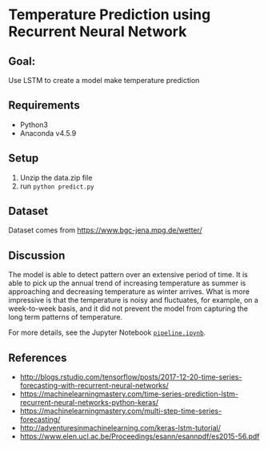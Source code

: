 # Temperature Prediction using Recurrent Neural Network

## Goal:

Use LSTM to create a model make temperature prediction

## Requirements
- Python3
- Anaconda v4.5.9

## Setup

1. Unzip the data.zip file
2. run `python predict.py`

## Dataset

Dataset comes from https://www.bgc-jena.mpg.de/wetter/

## Discussion

The model is able to detect pattern over an extensive period of time. It is able to pick up the annual trend of increasing temperature as summer is approaching and decreasing temperature as winter arrives. What is more impressive is that the temperature is noisy and fluctuates, for example, on a week-to-week basis, and it did not prevent the model from capturing the long term patterns of temperature.

For more details, see the Jupyter Notebook [`pipeline.ipynb`](./pipeline.ipynb).

## References
- http://blogs.rstudio.com/tensorflow/posts/2017-12-20-time-series-forecasting-with-recurrent-neural-networks/
- https://machinelearningmastery.com/time-series-prediction-lstm-recurrent-neural-networks-python-keras/
- https://machinelearningmastery.com/multi-step-time-series-forecasting/
- http://adventuresinmachinelearning.com/keras-lstm-tutorial/
- https://www.elen.ucl.ac.be/Proceedings/esann/esannpdf/es2015-56.pdf